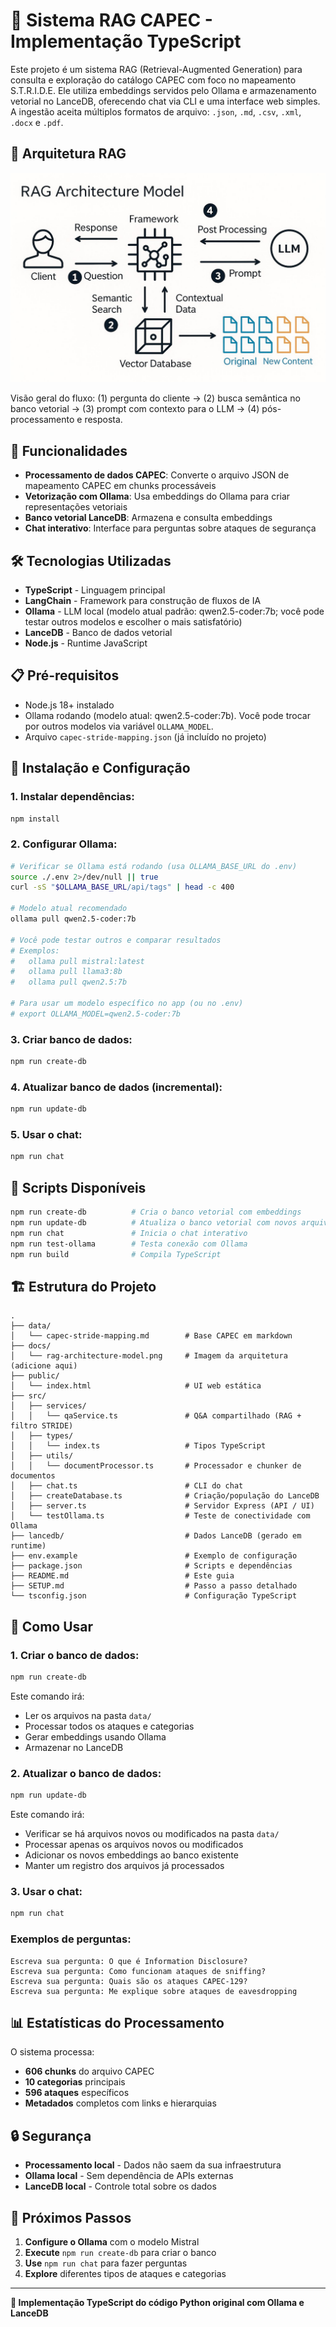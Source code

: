 # 🔐 Sistema RAG CAPEC - Implementação TypeScript

Este projeto é um sistema RAG (Retrieval-Augmented Generation) para consulta e exploração do catálogo CAPEC com foco no mapeamento S.T.R.I.D.E. Ele utiliza embeddings servidos pelo Ollama e armazenamento vetorial no LanceDB, oferecendo chat via CLI e uma interface web simples. A ingestão aceita múltiplos formatos de arquivo: `.json`, `.md`, `.csv`, `.xml`, `.docx` e `.pdf`.

## 🧭 Arquitetura RAG

![Modelo de Arquitetura RAG](docs/rag-architecture-model.jpg)

Visão geral do fluxo: (1) pergunta do cliente → (2) busca semântica no banco vetorial → (3) prompt com contexto para o LLM → (4) pós-processamento e resposta.

## 🎯 Funcionalidades

- **Processamento de dados CAPEC**: Converte o arquivo JSON de mapeamento CAPEC em chunks processáveis
- **Vetorização com Ollama**: Usa embeddings do Ollama para criar representações vetoriais
- **Banco vetorial LanceDB**: Armazena e consulta embeddings
- **Chat interativo**: Interface para perguntas sobre ataques de segurança

## 🛠️ Tecnologias Utilizadas

- **TypeScript** - Linguagem principal
- **LangChain** - Framework para construção de fluxos de IA
- **Ollama** - LLM local (modelo atual padrão: qwen2.5-coder:7b; você pode testar outros modelos e escolher o mais satisfatório)
- **LanceDB** - Banco de dados vetorial
- **Node.js** - Runtime JavaScript

## 📋 Pré-requisitos

- Node.js 18+ instalado
- Ollama rodando (modelo atual: qwen2.5-coder:7b). Você pode trocar por outros modelos via variável `OLLAMA_MODEL`.
- Arquivo `capec-stride-mapping.json` (já incluído no projeto)

## 🚀 Instalação e Configuração

### 1. **Instalar dependências:**
```bash
npm install
```

### 2. **Configurar Ollama:**
```bash
# Verificar se Ollama está rodando (usa OLLAMA_BASE_URL do .env)
source ./.env 2>/dev/null || true
curl -sS "$OLLAMA_BASE_URL/api/tags" | head -c 400

# Modelo atual recomendado
ollama pull qwen2.5-coder:7b

# Você pode testar outros e comparar resultados
# Exemplos:
#   ollama pull mistral:latest
#   ollama pull llama3:8b
#   ollama pull qwen2.5:7b

# Para usar um modelo específico no app (ou no .env)
# export OLLAMA_MODEL=qwen2.5-coder:7b
```

### 3. **Criar banco de dados:**
```bash
npm run create-db
```

### 4. **Atualizar banco de dados (incremental):**
```bash
npm run update-db
```

### 5. **Usar o chat:**
```bash
npm run chat
```

## 🔧 Scripts Disponíveis

```bash
npm run create-db          # Cria o banco vetorial com embeddings
npm run update-db          # Atualiza o banco vetorial com novos arquivos
npm run chat               # Inicia o chat interativo
npm run test-ollama        # Testa conexão com Ollama
npm run build              # Compila TypeScript
```

## 🏗️ Estrutura do Projeto

```
.
├── data/
│   └── capec-stride-mapping.md        # Base CAPEC em markdown
├── docs/
│   └── rag-architecture-model.png     # Imagem da arquitetura (adicione aqui)
├── public/
│   └── index.html                     # UI web estática
├── src/
│   ├── services/
│   │   └── qaService.ts               # Q&A compartilhado (RAG + filtro STRIDE)
│   ├── types/
│   │   └── index.ts                   # Tipos TypeScript
│   ├── utils/
│   │   └── documentProcessor.ts       # Processador e chunker de documentos
│   ├── chat.ts                        # CLI do chat
│   ├── createDatabase.ts              # Criação/população do LanceDB
│   ├── server.ts                      # Servidor Express (API / UI)
│   └── testOllama.ts                  # Teste de conectividade com Ollama
├── lancedb/                           # Dados LanceDB (gerado em runtime)
├── env.example                        # Exemplo de configuração
├── package.json                       # Scripts e dependências
├── README.md                          # Este guia
├── SETUP.md                           # Passo a passo detalhado
└── tsconfig.json                      # Configuração TypeScript
```

## 💬 Como Usar

### **1. Criar o banco de dados:**
```bash
npm run create-db
```

Este comando irá:
- Ler os arquivos na pasta `data/`
- Processar todos os ataques e categorias
- Gerar embeddings usando Ollama
- Armazenar no LanceDB

### **2. Atualizar o banco de dados:**
```bash
npm run update-db
```

Este comando irá:
- Verificar se há arquivos novos ou modificados na pasta `data/`
- Processar apenas os arquivos novos ou modificados
- Adicionar os novos embeddings ao banco existente
- Manter um registro dos arquivos já processados

### **3. Usar o chat:**
```bash
npm run chat
```

### **Exemplos de perguntas:**
```
Escreva sua pergunta: O que é Information Disclosure?
Escreva sua pergunta: Como funcionam ataques de sniffing?
Escreva sua pergunta: Quais são os ataques CAPEC-129?
Escreva sua pergunta: Me explique sobre ataques de eavesdropping
```

## 📊 Estatísticas do Processamento

O sistema processa:
- **606 chunks** do arquivo CAPEC
- **10 categorias** principais
- **596 ataques** específicos
- **Metadados** completos com links e hierarquias

## 🔒 Segurança

- **Processamento local** - Dados não saem da sua infraestrutura
- **Ollama local** - Sem dependência de APIs externas
- **LanceDB local** - Controle total sobre os dados

## 🚀 Próximos Passos

1. **Configure o Ollama** com o modelo Mistral
2. **Execute** `npm run create-db` para criar o banco
3. **Use** `npm run chat` para fazer perguntas
4. **Explore** diferentes tipos de ataques e categorias

---

**🔐 Implementação TypeScript do código Python original com Ollama e LanceDB** 
